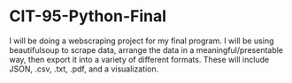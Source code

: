 # CIT-95-Python-Final
I will be doing a webscraping project for my final program. I will be using beautifulsoup to scrape data, arrange the data in a meaningful/presentable way, then export it into a variety of different formats.  These will include JSON, .csv, .txt, .pdf, and a visualization.

